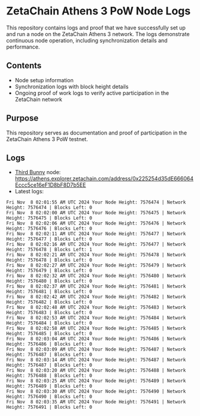 # ZetaChain Athens 3 PoW Node Logs
This repository contains logs and proof that we have successfully set up and run a node on the ZetaChain Athens 3 network. The logs demonstrate continuous node operation, including synchronization details and performance.

## Contents
- Node setup information
- Synchronization logs with block height details
- Ongoing proof of work logs to verify active participation in the ZetaChain network

## Purpose
This repository serves as documentation and proof of participation in the ZetaChain Athens 3 PoW testnet.

## Logs

- [Third Bunny](https://thirdbunny.xyz/) node: https://athens.explorer.zetachain.com/address/0x225254d35dE666064Eccc5ce16eF1D8bF8D7b5EE
- Latest logs:
```
Fri Nov  8 02:01:55 AM UTC 2024 Your Node Height: 7576474 | Network Height: 7576474 | Blocks Left: 0
Fri Nov  8 02:02:00 AM UTC 2024 Your Node Height: 7576475 | Network Height: 7576475 | Blocks Left: 0
Fri Nov  8 02:02:06 AM UTC 2024 Your Node Height: 7576476 | Network Height: 7576476 | Blocks Left: 0
Fri Nov  8 02:02:11 AM UTC 2024 Your Node Height: 7576477 | Network Height: 7576477 | Blocks Left: 0
Fri Nov  8 02:02:16 AM UTC 2024 Your Node Height: 7576477 | Network Height: 7576478 | Blocks Left: 1
Fri Nov  8 02:02:21 AM UTC 2024 Your Node Height: 7576478 | Network Height: 7576478 | Blocks Left: 0
Fri Nov  8 02:02:27 AM UTC 2024 Your Node Height: 7576479 | Network Height: 7576479 | Blocks Left: 0
Fri Nov  8 02:02:32 AM UTC 2024 Your Node Height: 7576480 | Network Height: 7576480 | Blocks Left: 0
Fri Nov  8 02:02:37 AM UTC 2024 Your Node Height: 7576481 | Network Height: 7576481 | Blocks Left: 0
Fri Nov  8 02:02:42 AM UTC 2024 Your Node Height: 7576482 | Network Height: 7576482 | Blocks Left: 0
Fri Nov  8 02:02:48 AM UTC 2024 Your Node Height: 7576483 | Network Height: 7576483 | Blocks Left: 0
Fri Nov  8 02:02:53 AM UTC 2024 Your Node Height: 7576484 | Network Height: 7576484 | Blocks Left: 0
Fri Nov  8 02:02:58 AM UTC 2024 Your Node Height: 7576485 | Network Height: 7576485 | Blocks Left: 0
Fri Nov  8 02:03:04 AM UTC 2024 Your Node Height: 7576486 | Network Height: 7576486 | Blocks Left: 0
Fri Nov  8 02:03:09 AM UTC 2024 Your Node Height: 7576487 | Network Height: 7576487 | Blocks Left: 0
Fri Nov  8 02:03:14 AM UTC 2024 Your Node Height: 7576487 | Network Height: 7576487 | Blocks Left: 0
Fri Nov  8 02:03:20 AM UTC 2024 Your Node Height: 7576488 | Network Height: 7576488 | Blocks Left: 0
Fri Nov  8 02:03:25 AM UTC 2024 Your Node Height: 7576489 | Network Height: 7576489 | Blocks Left: 0
Fri Nov  8 02:03:30 AM UTC 2024 Your Node Height: 7576490 | Network Height: 7576490 | Blocks Left: 0
Fri Nov  8 02:03:35 AM UTC 2024 Your Node Height: 7576491 | Network Height: 7576491 | Blocks Left: 0
```
